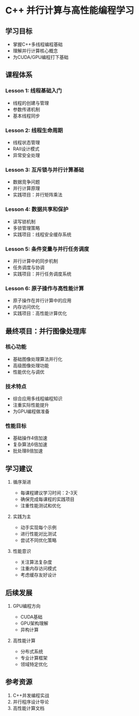 # C++ 并行计算与高性能编程学习

## 学习目标
- 掌握C++多线程编程基础
- 理解并行计算核心概念
- 为CUDA/GPU编程打下基础

## 课程体系
### Lesson 1: 线程基础入门
- 线程的创建与管理
- 参数传递机制
- 基本线程同步

### Lesson 2: 线程生命周期
- 线程状态管理
- RAII设计模式
- 异常安全处理

### Lesson 3: 互斥锁与并行计算基础
- 数据竞争问题
- 并行计算原理
- 实践项目：并行矩阵乘法

### Lesson 4: 数据共享和保护
- 读写锁机制
- 多锁管理策略
- 实践项目：线程安全缓存系统

### Lesson 5: 条件变量与并行任务调度
- 并行计算中的同步机制
- 任务调度与协调
- 实践项目：并行任务调度系统

### Lesson 6: 原子操作与高性能计算
- 原子操作在并行计算中的应用
- 内存访问优化
- 实践项目：高性能计算优化

## 最终项目：并行图像处理库
### 核心功能
- 基础图像处理算法并行化
- 高级图像处理功能
- 性能优化与调优

### 技术特点
- 综合应用多线程编程知识
- 注重实际性能提升
- 为GPU编程做准备

### 性能目标
- 基础操作4倍加速
- 复杂算法6倍加速
- 批处理8倍加速

## 学习建议
1. 循序渐进
   - 每课程建议学习时间：2-3天
   - 确保完成每课程的实践项目
   - 注重性能测试和优化

2. 实践为主
   - 动手实现每个示例
   - 进行性能对比测试
   - 尝试不同优化策略

3. 性能意识
   - 关注算法复杂度
   - 注重内存访问模式
   - 考虑缓存友好设计

## 后续发展
1. GPU编程方向
   - CUDA基础
   - GPU架构理解
   - 异构计算

2. 高性能计算
   - 分布式系统
   - 专业计算框架
   - 领域特定优化

## 参考资源
1. C++并发编程实战
2. 并行程序设计导论
3. 高性能计算文档 